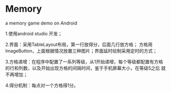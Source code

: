 # Memory
a memory game demo on Android 

1.使用android studio 开发；

2.界面：采用TableLayout布局，第一行放得分，后面几行放方格；
  方格用ImageButton，上面根据情况放置三种图片；界面延时绘制采用定时的方式；

3.方格递增：在程序中配置了一系列等级，从1开始递增，每个等级都配置有方格
  的行和列数，以及开始出现方格的间隔时间，鉴于手机屏幕大小，在等级5之后
  就不再增加；

4.得分机制：每点对一个方格得1分。
